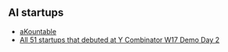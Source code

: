 ## AI startups


* [aKountable](https://github.com/safer41/aKountable/blob/master/README.md)
* [All 51 startups that debuted at Y Combinator W17 Demo Day 2](https://techcrunch.com/2017/03/21/demo-day-y-combinator/amp/)
